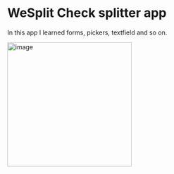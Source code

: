 # WeSplit Check splitter app 

In this app I learned forms, pickers, textfield and so on. 

<img width="282" alt="image" src="https://github.com/cagrisayir/WeSplit/assets/44059539/00b3b29d-3282-45c2-bc70-60c22944abdc">
